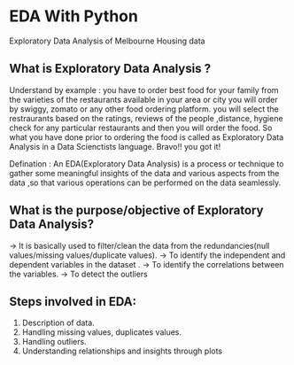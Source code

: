 # EDA With Python
Exploratory Data Analysis of Melbourne Housing data

## What is Exploratory Data Analysis ?

Understand by example : you have to order best food for your family from the varieties of the restaurants available in your area or city
                        you will order by swiggy, zomato or any other food ordering platform.
                        you will select the restraurants based on the ratings, reviews of the people ,distance, hygiene check for any particular restaurants and then you will                             order the food.
                        So what you have done prior to ordering the food is called as Exploratory Data Analysis in a Data Scienctists language.
                        Bravo!! you got it!
                        
Defination           :  An EDA(Exploratory Data Analysis) is a process or technique to gather some meaningful insights of the data and various aspects from the data ,so that                               various operations can be performed on the data seamlessly.
                        
## What is the purpose/objective of Exploratory Data Analysis?
-> It is basically used to filter/clean the data from the redundancies(null values/missing values/duplicate values).
-> To identify the independent and dependent variables in the dataset .
-> To identify the correlations between the variables.
-> To detect the outliers

## Steps involved in EDA:
1. Description of data.
2. Handling missing values, duplicates values.
3. Handling outliers.
4. Understanding relationships and insights through plots



